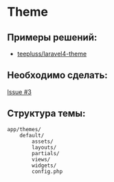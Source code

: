 # Theme


## Примеры решений:

- [teepluss/laravel4-theme](https://github.com/teepluss/laravel4-theme)

## Необходимо сделать:

[Issue #3](../../issues/3)


## Структура темы:

```
app/themes/
    default/
        assets/
        layouts/
        partials/
        views/
        widgets/
        config.php
```
